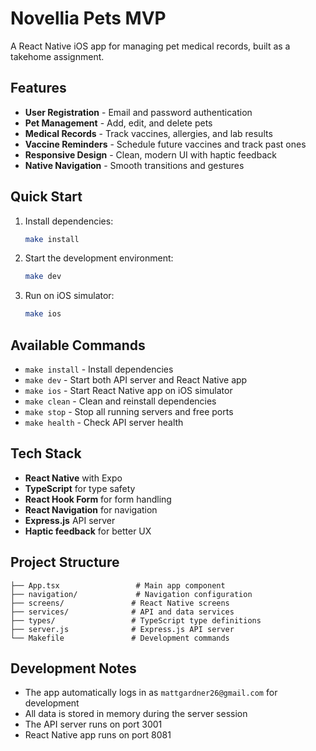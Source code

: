# Novellia Pets MVP

A React Native iOS app for managing pet medical records, built as a takehome assignment.

## Features

- **User Registration** - Email and password authentication
- **Pet Management** - Add, edit, and delete pets
- **Medical Records** - Track vaccines, allergies, and lab results
- **Vaccine Reminders** - Schedule future vaccines and track past ones
- **Responsive Design** - Clean, modern UI with haptic feedback
- **Native Navigation** - Smooth transitions and gestures

## Quick Start

1. Install dependencies:
   ```bash
   make install
   ```

2. Start the development environment:
   ```bash
   make dev
   ```

3. Run on iOS simulator:
   ```bash
   make ios
   ```

## Available Commands

- `make install` - Install dependencies
- `make dev` - Start both API server and React Native app
- `make ios` - Start React Native app on iOS simulator
- `make clean` - Clean and reinstall dependencies
- `make stop` - Stop all running servers and free ports
- `make health` - Check API server health

## Tech Stack

- **React Native** with Expo
- **TypeScript** for type safety
- **React Hook Form** for form handling
- **React Navigation** for navigation
- **Express.js** API server
- **Haptic feedback** for better UX

## Project Structure

```
├── App.tsx                 # Main app component
├── navigation/             # Navigation configuration
├── screens/               # React Native screens
├── services/              # API and data services
├── types/                 # TypeScript type definitions
├── server.js              # Express.js API server
└── Makefile               # Development commands
```

## Development Notes

- The app automatically logs in as `mattgardner26@gmail.com` for development
- All data is stored in memory during the server session
- The API server runs on port 3001
- React Native app runs on port 8081